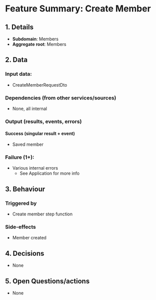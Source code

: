 # Feature Summary: Create Member

## 1. Details

- **Subdomain**: Members
- **Aggregate root**: Members

## 2. Data

### Input data:

- CreateMemberRequestDto

### Dependencies (from other services/sources)

- None, all internal

### Output (results, events, errors)

#### Success (singular result + event)

- Saved member

### Failure (1+):

- Various internal errors
  - See Application for more info

## 3. Behaviour

### Triggered by

- Create member step function

### Side-effects

- Member created

## 4. Decisions

- None

## 5. Open Questions/actions

- None
